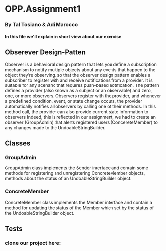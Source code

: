 # OPP.Assignment1

### By Tal Tosiano & Adi Marocco

#### In this file we'll explain in short view about our exercise

## Obserever Design-Patten
Observer is a behavioral design pattern that lets you define a subscription mechanism to notify multiple objects about any events that happen to the object they’re observing. so that the observer design pattern enables a subscriber to register with and receive notifications from a provider. It is suitable for any scenario that requires push-based notification. The pattern defines a provider (also known as a subject or an observable) and zero, one, or more observers. Observers register with the provider, and whenever a predefined condition, event, or state change occurs, the provider automatically notifies all observers by calling one of their methods. In this method call, the provider can also provide current state information to observers
Indeed, this is reflected in our assignment, we had to create an observer (GroupAdmin) that alerts registered users (ConcereteMember) to any changes made to the UndoableStringBuilder.

## Classes

### GroupAdmin
GroupAdmin class implements the Sender interface and contain some methods for registering and unregistering ConcreteMember objects, methods about the status of an UndoableStringBuilder object.

### ConcreteMember
ConcreteMember class implements the Member interface and contain a method for updating the status of the Member which set by the status of the UndoableStringBuilder object.

## Tests

### clone our project here: 
